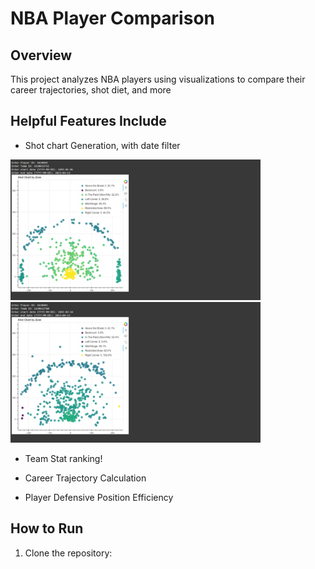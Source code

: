 # NBA Player Comparison  

## Overview  
This project analyzes NBA players using visualizations to compare their career trajectories, shot diet, and more  

## Helpful Features Include
- Shot chart Generation, with date filter
<img src="ANTEDWARDS.png" alt="Alt text" width="400">
<img src="SGA.png" alt="Alt text" width="400">
 
- Team Stat ranking!
  
- Career Trajectory Calculation
- Player Defensive Position Efficiency 

## How to Run  
1. Clone the repository:  


